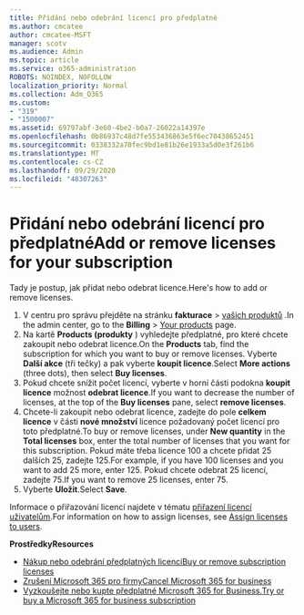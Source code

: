```yaml
---
title: Přidání nebo odebrání licencí pro předplatné
ms.author: cmcatee
author: cmcatee-MSFT
manager: scotv
ms.audience: Admin
ms.topic: article
ms.service: o365-administration
ROBOTS: NOINDEX, NOFOLLOW
localization_priority: Normal
ms.collection: Adm_O365
ms.custom:
- "319"
- "1500007"
ms.assetid: 69797abf-3e60-4be2-b0a7-26022a14397e
ms.openlocfilehash: 0b86937c48d7fe553436863e5f6ec70438652451
ms.sourcegitcommit: 0338332a70fec9bd1e81b26e1933a5d0e3f261b6
ms.translationtype: MT
ms.contentlocale: cs-CZ
ms.lasthandoff: 09/29/2020
ms.locfileid: "48307263"
---
```

# <a name="add-or-remove-licenses-for-your-subscription"></a><span data-ttu-id="c5ec5-102">Přidání nebo odebrání licencí pro předplatné</span><span class="sxs-lookup"><span data-stu-id="c5ec5-102">Add or remove licenses for your subscription</span></span>

<span data-ttu-id="c5ec5-103">Tady je postup, jak přidat nebo odebrat licence.</span><span class="sxs-lookup"><span data-stu-id="c5ec5-103">Here's how to add or remove licenses.</span></span>
  
1. <span data-ttu-id="c5ec5-104">V centru pro správu přejděte na stránku **fakturace**  >  [vašich produktů](https://go.microsoft.com/fwlink/p/?linkid=842054) .</span><span class="sxs-lookup"><span data-stu-id="c5ec5-104">In the admin center, go to the **Billing** > [Your products](https://go.microsoft.com/fwlink/p/?linkid=842054) page.</span></span>
2. <span data-ttu-id="c5ec5-105">Na kartě **Products (produkty** ) vyhledejte předplatné, pro které chcete zakoupit nebo odebrat licence.</span><span class="sxs-lookup"><span data-stu-id="c5ec5-105">On the **Products** tab, find the subscription for which you want to buy or remove licenses.</span></span> <span data-ttu-id="c5ec5-106">Vyberte **Další akce** (tři tečky) a pak vyberte **koupit licence**.</span><span class="sxs-lookup"><span data-stu-id="c5ec5-106">Select **More actions** (three dots), then select **Buy licenses**.</span></span>
3. <span data-ttu-id="c5ec5-107">Pokud chcete snížit počet licencí, vyberte v horní části podokna **koupit licence** možnost **odebrat licence**.</span><span class="sxs-lookup"><span data-stu-id="c5ec5-107">If you want to decrease the number of licenses, at the top of the **Buy licenses** pane, select **remove licenses**.</span></span>
4. <span data-ttu-id="c5ec5-108">Chcete-li zakoupit nebo odebrat licence, zadejte do pole **celkem licence** v části **nové množství** licence požadovaný počet licencí pro toto předplatné.</span><span class="sxs-lookup"><span data-stu-id="c5ec5-108">To buy or remove licenses, under **New quantity** in the **Total licenses** box, enter the total number of licenses that you want for this subscription.</span></span> <span data-ttu-id="c5ec5-109">Pokud máte třeba licence 100 a chcete přidat 25 dalších 25, zadejte 125.</span><span class="sxs-lookup"><span data-stu-id="c5ec5-109">For example, if you have 100 licenses and you want to add 25 more, enter 125.</span></span> <span data-ttu-id="c5ec5-110">Pokud chcete odebrat 25 licencí, zadejte 75.</span><span class="sxs-lookup"><span data-stu-id="c5ec5-110">If you want to remove 25 licenses, enter 75.</span></span>
5. <span data-ttu-id="c5ec5-111">Vyberte **Uložit**.</span><span class="sxs-lookup"><span data-stu-id="c5ec5-111">Select **Save**.</span></span>

<span data-ttu-id="c5ec5-112">Informace o přiřazování licencí najdete v tématu [přiřazení licencí uživatelům](https://docs.microsoft.com/microsoft-365/admin/manage/assign-licenses-to-users).</span><span class="sxs-lookup"><span data-stu-id="c5ec5-112">For information on how to assign licenses, see [Assign licenses to users](https://docs.microsoft.com/microsoft-365/admin/manage/assign-licenses-to-users).</span></span>

<span data-ttu-id="c5ec5-113">**Prostředky**</span><span class="sxs-lookup"><span data-stu-id="c5ec5-113">**Resources**</span></span>
  
- [<span data-ttu-id="c5ec5-114">Nákup nebo odebrání předplatných licencí</span><span class="sxs-lookup"><span data-stu-id="c5ec5-114">Buy or remove subscription licenses</span></span>](https://docs.microsoft.com/microsoft-365/commerce/licenses/buy-licenses)
- [<span data-ttu-id="c5ec5-115">Zrušení Microsoft 365 pro firmy</span><span class="sxs-lookup"><span data-stu-id="c5ec5-115">Cancel Microsoft 365 for business</span></span>](https://docs.microsoft.com/microsoft-365/commerce/subscriptions/cancel-your-subscription)
- [<span data-ttu-id="c5ec5-116">Vyzkoušejte nebo kupte předplatné Microsoft 365 for Business.</span><span class="sxs-lookup"><span data-stu-id="c5ec5-116">Try or buy a Microsoft 365 for business subscription</span></span>](https://docs.microsoft.com/microsoft-365/commerce/try-or-buy-microsoft-365)